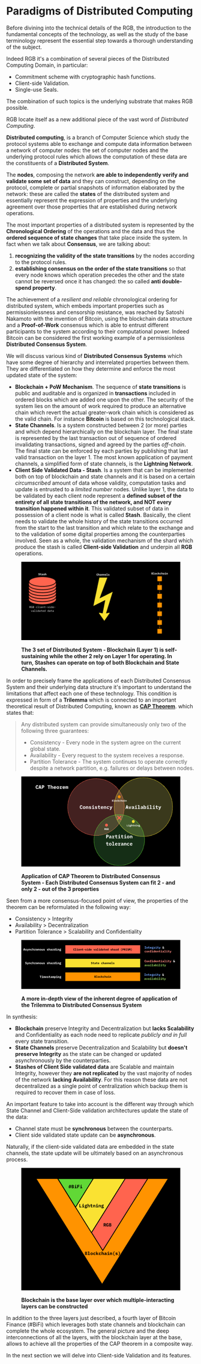# Paradigms of Distributed Computing

Before divining into the technical details of the RGB, the introduction to the fundamental concepts of the technology, as well as the study of the base terminology represent the essential step towards a thorough understanding of the subject.

Indeed RGB it's a combination of several pieces of the Distributed Computing Domain, in particular:

* Commitment scheme with cryptographic hash functions.
* Client-side Validation.
* Single-use Seals.

The combination of such topics is the underlying substrate that makes RGB possible.

RGB locate itself as a new additional piece of the vast word of _Distributed Computing_.

**Distributed computing**, is a branch of Computer Science which study the protocol systems able to exchange and compute data information between a network of computer nodes: the set of computer nodes and the underlying protocol rules which allows the computation of these data are the constituents of a **Distributed System**.

The **nodes**, composing the network **are able to independently verify and validate some set of data** and they can construct, depending on the protocol, complete or partial snapshots of information elaborated by the network: these are called the **states** of the distributed system and essentially represent the expression of properties and the underlying agreement over those properties that are established during network operations.

The most important properties of a distributed system is represented by the **Chronological Ordering** of the operations and the data and thus the **ordered sequence of state changes** that take place inside the system. In fact when we talk about **Consensus**, we are talking about:

1. **recognizing the validity of the state transitions** by the nodes according to the protocol rules.
2. **establishing consensus on the order of the state transitions** so that every node knows which operation precedes the other and the state cannot be reversed once it has changed: the so called **anti double-spend property**.

The achievement of a _resilient and reliable_ chronological ordering for distributed system, which embeds important properties such as permissionlessness and censorship resistance, was reached by Satoshi Nakamoto with the invention of Bitcoin, using the blockchain data structure and a **Proof-of-Work** consensus which is able to entrust different participants to the system according to their computational power. Indeed Bitcoin can be considered the first working example of a permissionless **Distributed Consensus System**.

We will discuss various kind of **Distributed Consensus Systems** which have some degree of hierarchy and interrelated properties between them. They are differentiated on how they determine and enforce the most updated state of the system:

* **Blockchain + PoW Mechanism**. The sequence of **state transitions** is public and auditable and is organized in **transactions** included in ordered blocks which are added one upon the other. The security of the system lies on the amount of work required to produce an alternative chain which revert the actual greater-work chain which is considered as the valid chain. For instance **Bitcoin** is based on this technological stack.
* **State Channels**. Is a system constructed between 2 (or more) parties and which depend hierarchically on the blockchain layer. The final state is represented by the last transaction out of sequence of ordered invalidating transactions, signed and agreed by the parties _off-chain_. The final state can be enforced by each parties by publishing that last valid transaction on the layer 1. The most known application of payment channels, a simplified form of state channels, is the **Lightning Network**.
* **Client Side Validated Data - Stash**. Is a system that can be implemented both on top of blockchain and state channels and it is based on a certain _circumscribed_ amount of data whose validity, computation tasks and update is entrusted to a _limited number_ nodes. Unlike layer 1, the data to be validated by each client node represent a **defined subset of the entirety of all state transitions of the network, and NOT every transition happened within it**. This validated subset of data in possession of a client node is what is called **Stash**. Basically, the client needs to validate the whole history of the state transitions occurred from the start to the last transition and which relate to the exchange and to the validation of some digital properties among the counterparties involved. Seen as a whole, the validation mechanism of the shard which produce the stash is called **Client-side Validation** and underpin all **RGB** operations.&#x20;

<figure><img src="../img/distributed-data-inc.png" alt=""><figcaption><p><strong>The 3 set of Distributed System - Blockchain (Layer 1) is self-sustaining while the other 2 rely on Layer 1 for operating. In turn, Stashes can operate on top of both Blockchain and State Channels.</strong></p></figcaption></figure>

In order to precisely frame the applications of each Distributed Consensus System and their underlying data structure it's important to understand the limitations that affect each one of these technology. This condition is expressed in form of a **Trilemma** which is connected to an important theoretical result of Distributed Computing, known as [**CAP Theorem**](https://en.wikipedia.org/wiki/CAP\_theorem). which states that:

> Any distributed system can provide simultaneously only two of the following three guarantees:
>
> * Consistency - Every node in the system agree on the current global state.&#x20;
> * Availability - Every request to the system receives a response.
> * Partition Tolerance - The system continues to operate correctly despite a network partition, e.g. failures or delays between nodes.

<figure><img src="../img/cap-theorem-full.png" alt=""><figcaption><p><strong>Application of CAP Theorem to Distributed Consensus System - Each Distributed Consensus System can fit 2 - and only 2 - out of the 3 properties</strong></p></figcaption></figure>

Seen from a more consensus-focused point of view, the properties of the theorem can be reformulated in the following way:

* Consistency > Integrity
* Availability > Decentralization
* Partition Tolerance > Scalability and Confidentiality

<figure><img src="../img/trilemma1.png" alt=""><figcaption><p><strong>A more in-depth view of the inherent degree of application of the Trilemma to Distributed Consensus System</strong></p></figcaption></figure>

In synthesis:

* **Blockchain** preserve Integrity and Decentralization but **lacks Scalability** and Confidentiality as each node need to replicate _publicly and in full_ every state transition.
* **State Channels** preserve Decentralization and Scalability but **doesn't preserve Integrity** as the state can be changed or updated asynchronously by the counterparties.
* **Stashes of Client Side validated data** are Scalable and maintain Integrity, however they **are not replicated** by the vast majority of nodes of the network **lacking Availability**. For this reason these data are not decentralized as a single point of centralization which backup them is required to recover them in case of loss.

An important feature to take into account is the different way through which State Channel and Client-Side validation architectures update the state of the data:

* Channel state must be **synchronous** between the counterparts.
* Client side validated state update can be **asynchronous**.

Naturally, if the client-side validated data are embedded in the state channels, the state update will be ultimately based on an asynchronous process.

<figure><img src="../img/triangle-bifi.png" alt=""><figcaption><p><strong>Blockchain is the base layer over which multiple-interacting layers can be constructed</strong></p></figcaption></figure>

In addition to the three layers just described, a fourth layer of Bitcoin Finance (#BiFi) which leverages both state channels and blockchain can complete the whole ecosystem. The general picture and the deep interconnections of all the layers, with the blockchain layer at the base, allows to achieve all the properties of the CAP theorem in a composite way.

In the next section we will delve into Client-side Validation and its features.
